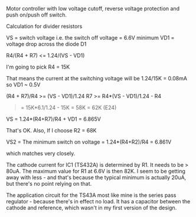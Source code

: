 
Motor controller with low voltage cutoff, reverse voltage protection
and push on/push off switch.

Calculation for divider resistors

VS = switch voltage i.e. the switch off voltage = 6.6V minimum
VD1 = voltage drop across the diode D1

R4/(R4 + R7) <= 1.24/(VS - VD1)

I'm going to pick R4 = 15K

That means the current at the switching voltage will be 1.24/15K = 0.08mA so VD1 ~ 0.5V

(R4 + R7)/R4 >= (VS - VD1)/1.24
R7 >= R4*(VS - VD1)/1.24 - R4
   >= 15K*6.1/1.24 - 15K
   >= 58K
   = 62K (E24)

VS = 1.24*(R4+R7)/R4 + VD1
   = 6.865V

That's OK. Also, If I choose R2 = 68K

VS2 = The minimum switch on voltage
    = 1.24*(R4+R2)/R4
    = 6.861V

which matches very closely.

The cathode current for IC1 (TS432A) is determined by R1. It needs to be > 80uA. The maximum value for
R1 at 6.6V is then 82K. I seem to be getting away with less - and that's because the typical
minimum is actually 20uA, but there's no point relying on that.

The application circuit for the TS43A most like mine is the series pass regulator - because
there's in effect no load. It has a capacitor between the cathode and reference, which
wasn't in my first version of the design.


